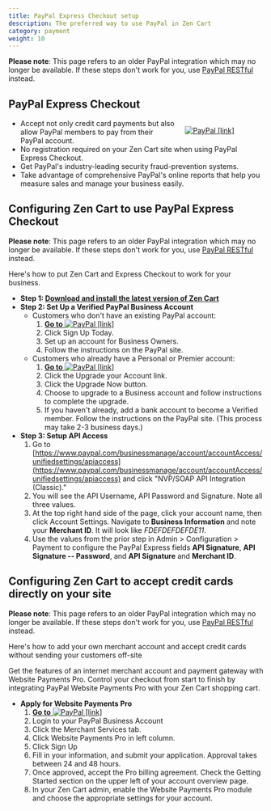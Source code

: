 ```yaml
---
title: PayPal Express Checkout setup
description: The preferred way to use PayPal in Zen Cart 
category: payment
weight: 10
---
```


**Please note**: This page refers to an older PayPal integration which may no longer be available.  If these steps don't work for you, use [PayPal RESTful](/user/payment/paypal_restful/) instead.

## PayPal Express Checkout

<div style="float:right;width: 155px;padding-left:15px;">

[![PayPal [link]](/images/PayPal_Certified.gif "PayPal [link]")](https://www.zen-cart.com/partners/paypal)

</div>

*   Accept not only credit card payments but also allow PayPal members to pay from their PayPal account.
*   No registration required on your Zen Cart site when using PayPal Express Checkout.
*   Get PayPal's industry-leading security fraud-prevention systems.
*   Take advantage of comprehensive PayPal's online reports that help you measure sales and manage your business easily.

## Configuring Zen Cart to use PayPal Express Checkout 

**Please note**: This page refers to an older PayPal integration which may no longer be available.  If these steps don't work for you, use [PayPal RESTful](/user/payment/paypal_restful/) instead.

Here's how to put Zen Cart and Express Checkout to work for your business.

*   **Step 1: [Download and install the latest version of Zen Cart](/user/first_steps/get_zen_cart/)**
*   **Step 2: Set Up a Verified PayPal Business Account**
    *   Customers who don't have an existing PayPal account:
        1.  [**Go to** ![PayPal [link]](/images/paypal.gif "PayPal [link]")](https://www.zen-cart.com/partners/paypal-ec)
        2.  Click Sign Up Today.
        3.  Set up an account for Business Owners.
        4.  Follow the instructions on the PayPal site.
    *   Customers who already have a Personal or Premier account:
        1.  [**Go to** ![PayPal [link]](/images/paypal.gif "PayPal [link]")](https://www.zen-cart.com/partners/paypal-ec)
        2.  Click the Upgrade your Account link.
        3.  Click the Upgrade Now button.
        4.  Choose to upgrade to a Business account and follow instructions to complete the upgrade.
        5.  If you haven't already, add a bank account to become a Verified member. Follow the instructions on the PayPal site. (This process may take 2-3 business days.)
*   **Step 3: Setup API Access**  
    1. Go to [https://www.paypal.com/businessmanage/account/accountAccess/unifiedsettings/apiaccess](https://www.paypal.com/businessmanage/account/accountAccess/unifiedsettings/apiaccess) and click "NVP/SOAP API Integration (Classic)." 
    2. You will see the API Username, API Password and Signature. Note all three values.
    3. At the top right hand side of the page, click your account name, then click Account Settings.  Navigate to **Business Information** and note your **Merchant ID**.  It will look like *FDEFDEFDEFDE11*. 
    4. Use the values from the prior step in Admin > Configuration > Payment to configure the PayPal Express fields **API Signature**, **API Signature -- Password**, and **API Signature** and **Merchant ID**. 


## Configuring Zen Cart to accept credit cards directly on your site 

**Please note**: This page refers to an older PayPal integration which may no longer be available.  If these steps don't work for you, use [PayPal RESTful](/user/payment/paypal_restful/) instead.

Here's how to add your own merchant account and accept credit cards without sending your customers off-site

Get the features of an internet merchant account and payment gateway with Website Payments Pro. Control your checkout from start to finish by integrating PayPal Website Payments Pro with your Zen Cart shopping cart.

*   **Apply for Website Payments Pro**
    1.  [**Go to** ![PayPal [link]](/images/paypal.gif "PayPal [link]")](https://www.zen-cart.com//partners/paypal-pro)
    2.  Login to your PayPal Business Account
    3.  Click the Merchant Services tab.
    4.  Click Website Payments Pro in left column.
    5.  Click Sign Up
    6.  Fill in your information, and submit your application. Approval takes between 24 and 48 hours.
    7.  Once approved, accept the Pro billing agreement. Check the Getting Started section on the upper left of your account overview page.
    8.  In your Zen Cart admin, enable the Website Payments Pro module and choose the appropriate settings for your account.

